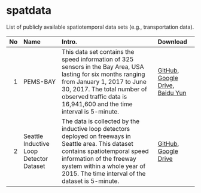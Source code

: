 # spatdata
List of publicly available spatiotemporal data sets (e.g., transportation data).


| No | Name | Intro. | Download |
|---:|:------|:--------|:---------|
|  1 | PEMS-BAY | This data set contains the speed information of 325 sensors in the Bay Area, USA lasting for six months ranging from January 1, 2017 to June 30, 2017. The total number of observed traffic data is 16,941,600 and the time interval is 5-minute. | [GitHub](https://github.com/liyaguang/DCRNN), [Google Drive](https://drive.google.com/open?id=10FOTa6HXPqX8Pf5WRoRwcFnW9BrNZEIX), [Baidu Yun](https://pan.baidu.com/s/14Yy9isAIZYdU__OYEQGa_g) |
|  2 | Seattle Inductive Loop Detector Dataset | The data is collected by the inductive loop detectors deployed on freeways in Seattle area. This dataset contains spatiotemporal speed information of the freeway system within a whole year of 2015. The time interval of the dataset is 5-minute. | [GitHub](https://github.com/zhiyongc/Seattle-Loop-Data), [Google Drive](https://drive.google.com/drive/folders/1XuK0fgI6lmSUzmToyDdHQy8CPunlm5yr?usp=sharing) |
